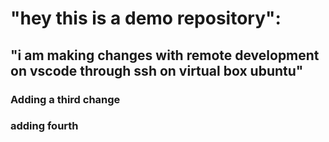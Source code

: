 # "hey this is a demo repository":
## "i am making changes with remote development on vscode through ssh on virtual box ubuntu" 

### Adding a third change
### adding fourth